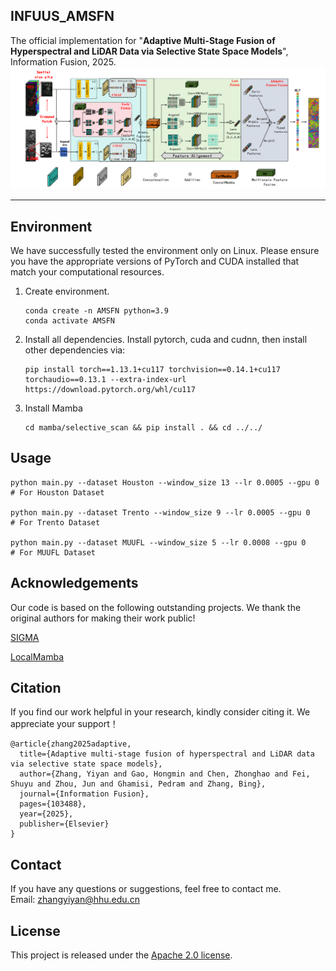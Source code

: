 ## INFUUS_AMSFN
The official implementation for "**Adaptive Multi-Stage Fusion of Hyperspectral and LiDAR Data via Selective State Space Models**", Information Fusion, 2025.
![AMSFN](https://github.com/zhangyiyan001/AMSFN/blob/main/framework.png)
****

## Environment

We have successfully tested the environment only on Linux. Please ensure you have the appropriate versions of PyTorch and CUDA installed that match your computational resources.

1. Create environment.
    ```shell
    conda create -n AMSFN python=3.9
    conda activate AMSFN
    ```

2. Install all dependencies.
Install pytorch, cuda and cudnn, then install other dependencies via:
    ```shell
    pip install torch==1.13.1+cu117 torchvision==0.14.1+cu117 torchaudio==0.13.1 --extra-index-url https://download.pytorch.org/whl/cu117
    ```

3. Install Mamba
    ```shell
    cd mamba/selective_scan && pip install . && cd ../../
    ```

## Usage
```
python main.py --dataset Houston --window_size 13 --lr 0.0005 --gpu 0  # For Houston Dataset

python main.py --dataset Trento --window_size 9 --lr 0.0005 --gpu 0    # For Trento Dataset

python main.py --dataset MUUFL --window_size 5 --lr 0.0008 --gpu 0     # For MUUFL Dataset
```


## Acknowledgements
Our code is based on the following outstanding projects. We thank the original authors for making their work public!

[SIGMA](https://github.com/zifuwan/Sigma)

[LocalMamba](https://github.com/hunto/LocalMamba)

## Citation
If you find our work helpful in your research, kindly consider citing it. We appreciate your support！
```
@article{zhang2025adaptive,
  title={Adaptive multi-stage fusion of hyperspectral and LiDAR data via selective state space models},
  author={Zhang, Yiyan and Gao, Hongmin and Chen, Zhonghao and Fei, Shuyu and Zhou, Jun and Ghamisi, Pedram and Zhang, Bing},
  journal={Information Fusion},
  pages={103488},
  year={2025},
  publisher={Elsevier}
}
```

## Contact
If you have any questions or suggestions, feel free to contact me.  
Email: zhangyiyan@hhu.edu.cn 

## License  
This project is released under the [Apache 2.0 license](LICENSE).

